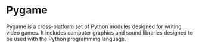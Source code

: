 # Pygame

Pygame is a cross-platform set of Python modules designed for writing video games. It includes computer graphics and sound libraries designed to be used with the Python programming language.
